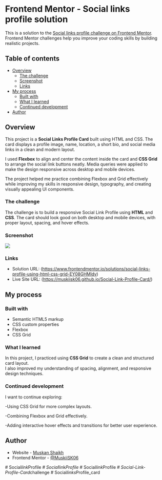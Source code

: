 # Frontend Mentor - Social links profile solution

This is a solution to the [Social links profile challenge on Frontend Mentor](https://www.frontendmentor.io/challenges/social-links-profile-UG32l9m6dQ). Frontend Mentor challenges help you improve your coding skills by building realistic projects. 

## Table of contents

- [Overview](#overview)
  - [The challenge](#the-challenge)
  - [Screenshot](#screenshot)
  - [Links](#links)
- [My process](#my-process)
  - [Built with](#built-with)
  - [What I learned](#what-i-learned)
  - [Continued development](#continued-development)
- [Author](#author)


## Overview

This project is a **Social Links Profile Card** built using HTML and CSS. The card displays a profile image, name, location, a short bio, and social media links in a clean and modern layout.  

I used **Flexbox** to align and center the content inside the card and **CSS Grid** to arrange the social link buttons neatly. Media queries were applied to make the design responsive across desktop and mobile devices.  

The project helped me practice combining Flexbox and Grid effectively while improving my skills in responsive design, typography, and creating visually appealing UI components.



### The challenge

The challenge is to build a responsive Social Link Profile using **HTML** and **CSS**. The card should look good on both desktop and mobile devices, with proper layout, spacing, and hover effects.


### Screenshot

![](design)


### Links

- Solution URL: (https://www.frontendmentor.io/solutions/social-links-profile-using-html-css-grid-EY08GHMldv)
- Live Site URL: (https://muskiisk06.github.io/Social-Link-Profile-Card/)

## My process

### Built with

- Semantic HTML5 markup
- CSS custom properties
- Flexbox
- CSS Grid


### What I learned

In this project, I practiced using **CSS Grid** to create a clean and structured card layout.  
I also improved my understanding of spacing, alignment, and responsive design techniques.

### Continued development

I want to continue exploring:

-Using CSS Grid for more complex layouts.

-Combining Flexbox and Grid effectively.

-Adding interactive hover effects and transitions for better user experience.

## Author

- Website - [Muskan Shaikh](https://muskiisk06.github.io/Social-Link-Profile-Card/)
- Frontend Mentor - [@MuskiiSK06](https://www.frontendmentor.io/profile/MuskiiSK06)


#   S o c i a l _ l i n k _ P r o f i l e _  
 #   S o c i a l _ l i n k _ P r o f i l e _  
 #   S o c i a l _ l i n k _ P r o f i l e _  
 #   S o c i a l - L i n k - P r o f i l e - C a r d _ c h a l l e n g e  
 #   S o c i a l _ l i n k s _ P r o f i l e _ c a r d  
 